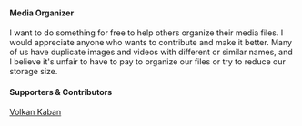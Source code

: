 #### Media Organizer
I want to do something for free to help others organize their media files. I would appreciate anyone who wants to contribute and make it better. Many of us have duplicate images and videos with different or similar names, and I believe it's unfair to have to pay to organize our files or try to reduce our storage size.

#### Supporters & Contributors
[Volkan Kaban](https://github.com/volkankaban/)


